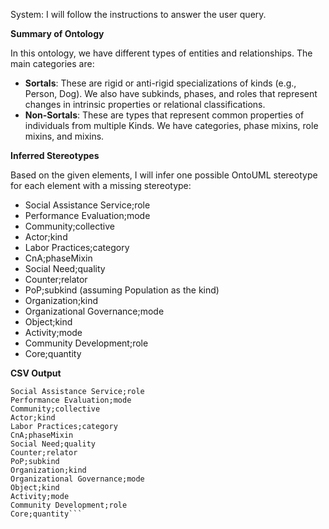 System: 
I will follow the instructions to answer the user query.

**Summary of Ontology**

In this ontology, we have different types of entities and relationships. The main categories are:

* **Sortals**: These are rigid or anti-rigid specializations of kinds (e.g., Person, Dog). We also have subkinds, phases, and roles that represent changes in intrinsic properties or relational classifications.
* **Non-Sortals**: These are types that represent common properties of individuals from multiple Kinds. We have categories, phase mixins, role mixins, and mixins.

**Inferred Stereotypes**

Based on the given elements, I will infer one possible OntoUML stereotype for each element with a missing stereotype:

* Social Assistance Service;role
* Performance Evaluation;mode
* Community;collective
* Actor;kind
* Labor Practices;category
* CnA;phaseMixin
* Social Need;quality
* Counter;relator
* PoP;subkind (assuming Population as the kind)
* Organization;kind
* Organizational Governance;mode
* Object;kind
* Activity;mode
* Community Development;role
* Core;quantity

**CSV Output**

```name;inferred_stereotype
Social Assistance Service;role
Performance Evaluation;mode
Community;collective
Actor;kind
Labor Practices;category
CnA;phaseMixin
Social Need;quality
Counter;relator
PoP;subkind
Organization;kind
Organizational Governance;mode
Object;kind
Activity;mode
Community Development;role
Core;quantity```